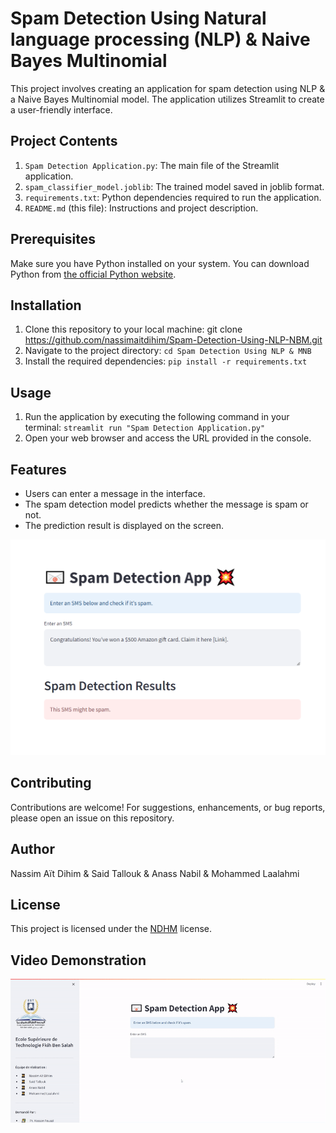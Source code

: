 # Spam Detection Using Natural language processing (NLP) & Naive Bayes Multinomial

This project involves creating an application for spam detection using NLP & a Naive Bayes Multinomial model. The application utilizes Streamlit to create a user-friendly interface.

## Project Contents

1. `Spam Detection Application.py`: The main file of the Streamlit application.
2. `spam_classifier_model.joblib`: The trained model saved in joblib format.
3. `requirements.txt`: Python dependencies required to run the application.
4. `README.md` (this file): Instructions and project description.

## Prerequisites

Make sure you have Python installed on your system. You can download Python from [the official Python website](https://www.python.org/).

## Installation

1. Clone this repository to your local machine:
git clone https://github.com/nassimaitdihim/Spam-Detection-Using-NLP-NBM.git
2. Navigate to the project directory:
`cd Spam Detection Using NLP & MNB`
3. Install the required dependencies:
`pip install -r requirements.txt`

## Usage

1. Run the application by executing the following command in your terminal:
`streamlit run "Spam Detection Application.py"`
2. Open your web browser and access the URL provided in the console.

## Features

- Users can enter a message in the interface.
- The spam detection model predicts whether the message is spam or not.
- The prediction result is displayed on the screen.

![Spam Detection](Application.png)

## Contributing

Contributions are welcome! For suggestions, enhancements, or bug reports, please open an issue on this repository.

## Author

Nassim Aït Dihim & Said Tallouk & Anass Nabil & Mohammed Laalahmi

## License

This project is licensed under the [NDHM](LICENSE) license.


## Video Demonstration

![Spam Detection](Demonstration.gif)

